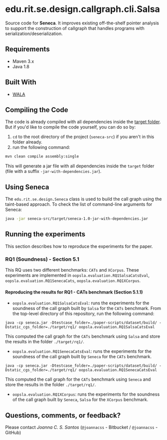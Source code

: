# edu.rit.se.design.callgraph.cli.Salsa

Source code for **Seneca**.
It improves existing off-the-shelf pointer analysis to support the construction of callgraph that handles programs with serialization/deserialization.


## Requirements 

* Maven 3.x
* Java 1.8

## Built With 
* [WALA](https://github.com/WALA/wala)


## Compiling the Code

The code is already compiled with all dependencies inside the [target folder](target/seneca-0.2-jar-with-dependencies.jar).
But if you'd like to compile the code yourself, you can do so by:

1. `cd` to the root directory of the project (`seneca-src`) if you aren't in this folder already.
2. run the following command:
```bash
mvn clean compile assembly:single
```
This will generate a jar file with all dependencies inside the `target` folder (file with a suffix `-jar-with-dependencies.jar`).


## Using Seneca

The `edu.rit.se.design.Seneca` class is used to build the call graph using the taint-based approach.
To check the list of command-line arguments for Seneca:

```bash
java -jar seneca-src/target/seneca-1.0-jar-with-dependencies.jar
```


## Running the experiments
This section describes how to reproduce the experiments for the paper.


### RQ1 (Soundness) - Section 5.1
This RQ uses two different benchmarks: `CATs` and `XCorpus`. These experiments are implemented in `oopsla.evaluation.RQ1SalsaCatsEval`, `oopsla.evaluation.RQ1SenecaCats`, `oopsla.evaluation.RQ1XCorpus`.

#### Reproducing the results for RQ1 - CATs benchmark (Section 5.1.1)

- `oopsla.evaluation.RQ1SalsaCatsEval`: runs the experiments for the soundness of the call graph built by `Salsa` for the `CATs` benchmark.
From the top-level directory of this repository, run the following command:

```shell
java -cp seneca.jar -Dtestcase_folder=./paper-scripts/dataset/build/ -Dstatic_cgs_folder=./target/rq1/ oopsla.evaluation.RQ1SalsaCatsEval 
```
This computed the call graph for the `CATs` benchmark using `Salsa` and store the results in the folder `./target/rq1/`.



- `oopsla.evaluation.RQ1SenecaCatsEval`: runs the experiments for the soundness of the call graph built by `Seneca` for the `CATs` benchmark.

```shell
java -cp seneca.jar -Dtestcase_folder=./paper-scripts/dataset/build/ -Dstatic_cgs_folder=./target/rq1/ oopsla.evaluation.RQ1SenecaCatsEval 
```

This computed the call graph for the `CATs` benchmark using `Seneca` and store the results in the folder `./target/rq1/`.

- `oopsla.evaluation.RQ1XCorpus`: runs the experiments for the soundness of the call graph built by `Seneca`, `Salsa` for the `XCorpus` benchmark.



## Questions, comments, or feedback?  
Please contact *Joanna C. S. Santos* (`@joannacss` - Bitbucket / `@joannacss` - GitHub)


